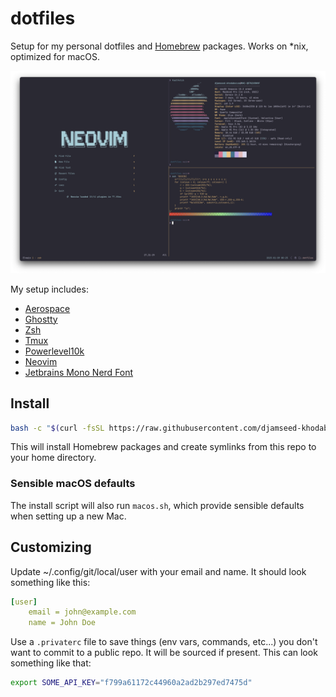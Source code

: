 # dotfiles

Setup for my personal dotfiles and [Homebrew](https://brew.sh) packages. Works on \*nix, optimized for macOS.

![screen](screen.png)

My setup includes:

- [Aerospace](https://github.com/nikitabobko/AeroSpace)
- [Ghostty](https://ghostty.org)
- [Zsh](https://zsh.org)
- [Tmux](https://github.com/tmux/tmux)
- [Powerlevel10k](https://github.com/romkatv/powerlevel10k)
- [Neovim](https://neovim.io)
- [Jetbrains Mono Nerd Font](https://www.programmingfonts.org/#jetbrainsmono)

## Install

```sh
bash -c "$(curl -fsSL https://raw.githubusercontent.com/djamseed-khodabocus-cko/dotfiles/main/install.sh)"
```

This will install Homebrew packages and create symlinks from this repo to your home directory.

### Sensible macOS defaults

The install script will also run `macos.sh`, which provide sensible defaults when setting up a new Mac.

## Customizing

Update ~/.config/git/local/user with your email and name. It should look something like this:

```yaml
[user]
    email = john@example.com
    name = John Doe
```

Use a `.privaterc` file to save things (env vars, commands, etc...) you don't want to commit to a public repo.
It will be sourced if present. This can look something like that:

```sh
export SOME_API_KEY="f799a61172c44960a2ad2b297ed7475d"
```
